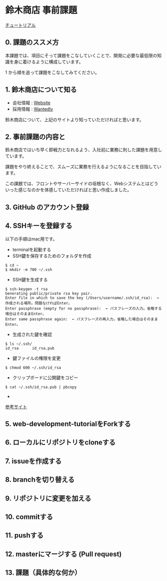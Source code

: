 # 鈴木商店 事前課題

[チュートリアル](https://suzukishouten.github.io/web-development-tutorial/)

## 0. 課題のススメ方
本課題では、項目にそって課題をこなしていくことで、開発に必要な最低限の知識を身に着けるように構成しています。

1 から順を追って課題をこなしてみてください。

## 1. 鈴木商店について知る

- 会社情報 : [Website](https://www.suzukishouten.co.jp/)
- 採用情報 : [Wantedly](https://www.wantedly.com/companies/suzukishouten)

鈴木商店について、上記のサイトより知っていただければと思います。

## 2. 事前課題の内容と
鈴木商店ではいち早く即戦力となれるよう、入社前に業務に則した課題を用意しています。

課題をやり終えることで、スムーズに業務を行えるようになることを目指しています。

この課題では、フロントやサーバーサイドの垣根なく、Webシステムとはどういった感じなのかを体感していただければと思い作成しました。

## 3. GitHub のアカウント登録

## 4. SSHキーを登録する
以下の手順はmac用です。
- terminalを起動する
- SSH鍵を保存するためのフォルダを作成
```
$ cd ~
$ mkdir -m 700 ~/.ssh
```
- SSH鍵を生成する
```
$ ssh-keygen -t rsa
Generating public/private rsa key pair.
Enter file in which to save the key (/Users/username/.ssh/id_rsa):  ← 作成される場所。問題なければEnter。
Enter passphrase (empty for no passphrase):  ← パスフレーズの入力。省略する場合はそのままEnter。
Enter same passphrase again:  ← パスフレーズの再入力。省略した場合はそのままEnter。
```
- 生成された鍵を確認
```
$ ls ~/.ssh/
id_rsa      id_rsa.pub
```
- 鍵ファイルの権限を変更
```
$ chmod 600 ~/.ssh/id_rsa
```
- クリップボードに公開鍵をコピー
```
$ cat ~/.ssh/id_rsa.pub | pbcopy
```
- 
[参考サイト](http://cameong.hatenablog.com/entry/2017/02/17/011429)

## 5. web-development-tutorialをForkする

## 6. ローカルにリポジトリをcloneする

## 7. issueを作成する

## 8. branchを切り替える

## 9. リポジトリに変更を加える

## 10. commitする

## 11. pushする

## 12. masterにマージする (Pull request)

## 13. 課題（具体的な何か）

